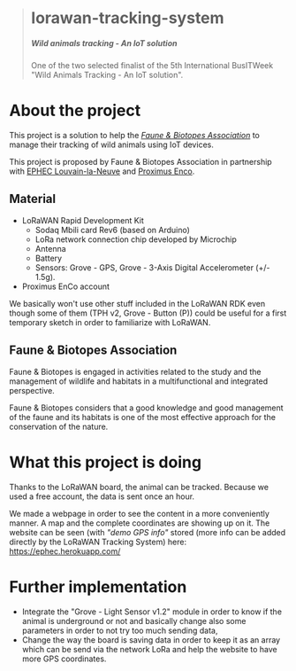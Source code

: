 > # lorawan-tracking-system
>
> ##### Wild animals tracking - An IoT solution
>
> One of the two selected finalist of the 5th International BusITWeek "Wild Animals Tracking - An IoT solution".

# About the project

This project is a solution to help the [*Faune & Biotopes Association*](http://www.faune-biotopes.be/ "Faune & Biotopes Association homepage") to manage their tracking of wild animals using IoT devices.

This project is proposed by Faune & Biotopes Association in partnership with [EPHEC Louvain-la-Neuve](https://www.ephec.be/) and [Proximus Enco](https://enco.io/).

## Material

- LoRaWAN Rapid Development Kit
  - Sodaq Mbili card Rev6 (based on Arduino)
  - LoRa network connection chip developed by Microchip
  - Antenna
  - Battery
  - Sensors: Grove - GPS, Grove - 3-Axis Digital Accelerometer (+/- 1.5g).
- Proximus EnCo account

We basically won't use other stuff included in the LoRaWAN RDK even though some of them (TPH v2, Grove - Button (P)) could be useful for a first temporary sketch in order to familiarize with LoRaWAN.

## Faune & Biotopes Association

Faune & Biotopes is engaged in activities related to the study and the management of wildlife and habitats in a multifunctional and integrated perspective.

Faune & Biotopes considers that a good knowledge and good management of the faune and its habitats is one of the most effective approach for the conservation of the nature.

# What this project is doing

Thanks to the LoRaWAN board, the animal can be tracked.
Because we used a free account, the data is sent once an hour.

We made a webpage in order to see the content in a more conveniently manner.
A map and the complete coordinates are showing up on it.
The website can be seen (with _"demo GPS info"_ stored (more info can be added directly by the LoRaWAN Tracking System) here: <https://ephec.herokuapp.com/>

# Further implementation

- Integrate the "Grove - Light Sensor v1.2" module in order to know if the animal is underground or not and basically change also some parameters in order to not try too much sending data,
- Change the way the board is saving data in order to keep it as an array which can be send via the network LoRa and help the website to have more GPS coordinates.
